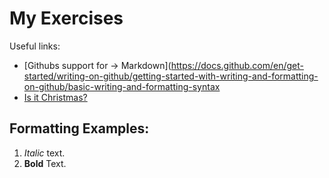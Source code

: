 # My Exercises
Useful links:
- [Githubs support for
→
Markdown](https://docs.github.com/en/get-started/writing-on-github/getting-started-with-writing-and-formatting-on-github/basic-writing-and-formatting-syntax
- [Is it Christmas?](https://isitchristmas.com)
## Formatting Examples:
1. *Italic* text.
2. **Bold** Text.